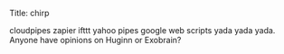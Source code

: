 Title: chirp

cloudpipes zapier ifttt yahoo pipes google web scripts yada yada yada. Anyone have opinions on Huginn or Exobrain?
